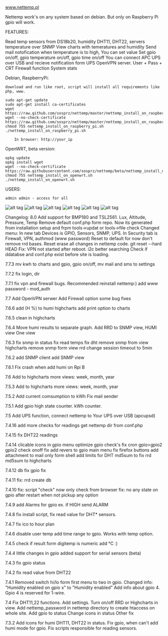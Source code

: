 www.nettemp.pl

Nettemp work's on any system based on debian. But only on Raspberry Pi gpio will work.

FEATURES:

Read temp sensors from DS18b20, humidity DHT11, DHT22, servers temperature over SNMP
View charts with temeratures and humidity
Send mail notofication when temperature is to high, You can set value
Set gpio on/off, gpio temperature on/off, gpio time on/off
You can connect APC UPS over USB and recieve notification form UPS
OpenVPN server. User + Pass + CRT
Firewall function
System stats



Debian, RaspberryPi:

	download and run like root, script will install all requirements like php, www.
	
	sudo apt-get update
	sudo apt-get install ca-certificates
	wget https://raw.github.com/sosprz/nettemp/master/nettemp_install_on_raspberry_pi.sh
	wget --no-check-certificate https://raw.github.com/sosprz/nettemp/master/nettemp_install_on_raspberry_pi.sh
	chmod 755 nettemp_install_on_raspberry_pi.sh
	./nettemp_install_on_raspberry_pi.sh
    
    	In browser: http://your_ip

OpenWRT, beta version:
	
	opkg update
	opkg install wget
	wget --no-check-certificate https://raw.githubusercontent.com/sosprz/nettemp/beta/nettemp_install_on_openwrt.sh
	chmod 755 nettemp_install_on_openwrt.sh
	./nettemp_install_on_openwrt.sh

USERS:

	admin admin - access for all

![alt tag](https://raw.github.com/sosprz/nettemp/beta/media/demo/2nettemp_view.jpg)
![alt tag](https://raw.github.com/sosprz/nettemp/beta/media/demo/1nettemp_status.jpg)
![alt tag](https://raw.github.com/sosprz/nettemp/beta/media/demo/3nettemp_snmp.jpg)
![alt tag](https://raw.github.com/sosprz/nettemp/beta/media/demo/4nettemp_sensors.jpg)
![alt tag](https://raw.github.com/sosprz/nettemp/beta/media/demo/5nettemp_tools.jpg)
![alt tag](https://raw.github.com/sosprz/nettemp/beta/media/demo/6nettemp_gpio.jpg)


Changelog:
8.0
Add support for BMP180 and TSL2561. Lux, Altitude, Pressure, Temp
Remove default conf.php form repo. Now its generated from installation setup and frpm tools->updat or tools->file check
Changed menu: In new tab Devices is GPIO, Sensors, SNMP, UPS. In Security tab is Firewall, VPN, authmod (www password)
Reset to default for now don't remove rrd bases.
Reset erase all changes in nettemp code. git reset --hard HEAD
Fix: VPN not started after reboot.
i2c better searching
Check if ddatabse and conf.php exist before site is loading.

7.7.3
mv kwh to charts and gpio, gpio on/off, mv mail and sms to settings

7.7.2
fix login, dir

7.7.1
fix vpn and firewall bugs. Recommended reinstall nettemp:)
add www password - mod_auth

7.7
Add OpenVPN serwer
Add Firewall option
some bug fixes

7.6.6
add (H %) to humi highcharts
add print option to charts

7.6.5
clean in highcharts

7.6.4
Move humi results to separate graph.
Add RRD to SNMP view, HUMI view
One view 

7.6.3
fix snmp in status
fix read temps
fix dht
remove snmp from view highcharts
remove snmp form view rrd
change session timeout to 5min

7.6.2
add SNMP client
add SNMP view

7.6.1
Fix crash when add humi on Rpi B

7.6 
Add to highcharts more views: week, month, year

7.5.3
Add to highcharts more views: week, month, year

7.5.2
Add current comsumption to kWh
Fix mail sender

7.5.1
Add gpio high state counter. kWh counter.

7.5
Add UPS function, connect nettemp to Your UPS over USB (apcupsd)

7.4.16
add more checks for readings
get nettemp dir from conf.php

7.4.15
fix DHT22 readings

7.4.14
clicable icons in gpio menu
optimize gpio check's
fix cron gpio>gpio2
gpio2 check onoff fix
add revers to gpio main menu 
fix firefox buttons
add attachment to mail only form shell
add limits for DHT
md5sum to fix rrd
md5sum to highcharts

7.4.12
db fix
gpio fix

7.4.11
fix: rrd create db 

7.4.10
fix: script "check" now only check from browser 
fix: no any state on gpio after restart when not pickup any option

7.4.9
add Alarms for gpio ex. if HIGH send ALARM

7.4.8
fix install script, fix read value for DHT* sensors.

7.4.7
fix ico to hour plan

7.4.6
disable user temp
add time range to gpio. Works with temp option.

7.4.5
check if result form digitemp is numeric
add &deg;C  :)

7.4.4
little changes in gpio
added support for serial sensors (beta)

7.4.3
fix gpio status

7.4.2
fix read value from DHT22

7.4.1
Removed switch hi/lo form first menu to two in gpio.
Changed info: "Humidity enabled on gpio x" to "Humidity enabled"
Add info about gpio 4. Gpio 4 is reserved for 1-wire.

7.4
Fix DHT11,22 functions.
Add settings.
Turn on/off RRD or Highcharts in view. 
Add nettemp_password in nettemp directory to create htaccess on whole site.
Add gpio to status
Change icons in status
Other fix

7.3.2
Add icons for humi DHT11, DHT22 in status.
Fix gpio, when can't add humi mode for gpio.
Fix scripts responsible for reading sensors.
